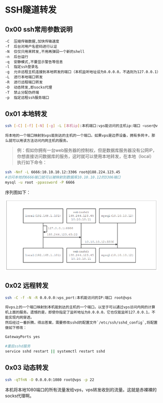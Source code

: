 # SSH隧道转发

## 0x00 ssh常用参数说明

```bash
-C  压缩传输数据,加快传输速度
-f  后台对用户名密码进行认证
-N  仅仅只用来转发,不用再弹回一个新的shell
-n  后台运行
-q  安静模式,不要显示警告等信息
-l  指定ssh登录名
-g  允许远程主机连接到本地转发的端口（本机监听地址设为0.0.0.0，不选则为127.0.0.1）    
-L  进行本地端口转发
-R  进行远程端口转发
-D  动态转发,即socks代理
-T  禁止分配伪终端
-p  指定远程ssh服务端口
```

## 0x01 本地转发

```bash
ssh [-C] [-f] [-N] [-g] -L [本机ip]:本机端口:vps能访问的主机ip:端口 <user@vps>
```

	将本地的一个端口映射到vps能到达的主机的一个端口。如果vps是边界设备，拥有多网卡，那么就可以用该方法访问内网主机的服务。

> 例：假如你拥有一台web服务器的控制权，但是数据库服务器没有公网IP，你想直接访问数据库的服务，这时就可以使用本地转发，在本地（local）执行如下命令：

```bash
ssh -Nnf -L 6666:10.10.10.12:3306 root@188.224.123.45
#访问本地的6666端口就可以被映射到数据库10.10.10.12的3306端口
mysql -u root -ppassword -P 6666
```

序列图如下：

![1536460373438](..\images\1536460373438.png)



## 0x02 远程转发

```bash
ssh -C -f -N -R 0.0.0.0:vps_port:本机能访问的IP:端口 root@vps
```

	将vps上的一个端口映射到本机能到达的主机的一个端口。以至于可以通过vps访问内网的计算机上面的服务。遗憾的是，即使你指定了监听地址为0.0.0.0，它也仅能监听127.0.0.1，不能实现内网穿透。
	然后经过一番折腾，得出答案，需要修改sshd的配置文件`/etc/ssh/sshd_config`,将配置做如下修改：

```bash
GatewayPorts yes
```

```bash
#重启sshd服务
service sshd restart || systemctl restart sshd
```

## 0x03 动态转发

```bash
ssh -qTfnN -D 0.0.0.0:1080 root@vps -p 22
```

本机将本地1080端口的所有流量发给vps，vps转发收到的流量。这就是赤裸裸的socks代理啊。
